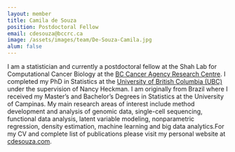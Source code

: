 ```yaml
---
layout: member
title: Camila de Souza
position: Postdoctoral Fellow
email: cdesouza@bccrc.ca
image: /assets/images/team/De-Souza-Camila.jpg
alum: false
---
```


I am a statistician and currently a postdoctoral fellow at the Shah Lab for Computational Cancer Biology at the [BC Cancer Agency Research Centre](http://www.bccrc.ca/). I completed my PhD in Statistics at the [University of British Columbia (UBC)](https://www.stat.ubc.ca/) under the supervision of Nancy Heckman. I am originally from Brazil where I received my Master’s and Bachelor’s Degrees in Statistics at the University of Campinas. My main research areas of interest include method development and analysis of genomic data, single-cell sequencing, functional data analysis, latent variable modeling, nonparametric regression, density estimation, machine learning and big data analytics.​ For my CV and complete list of publications please visit my personal website at [cdesouza.com](https://www.cdesouza.com/).